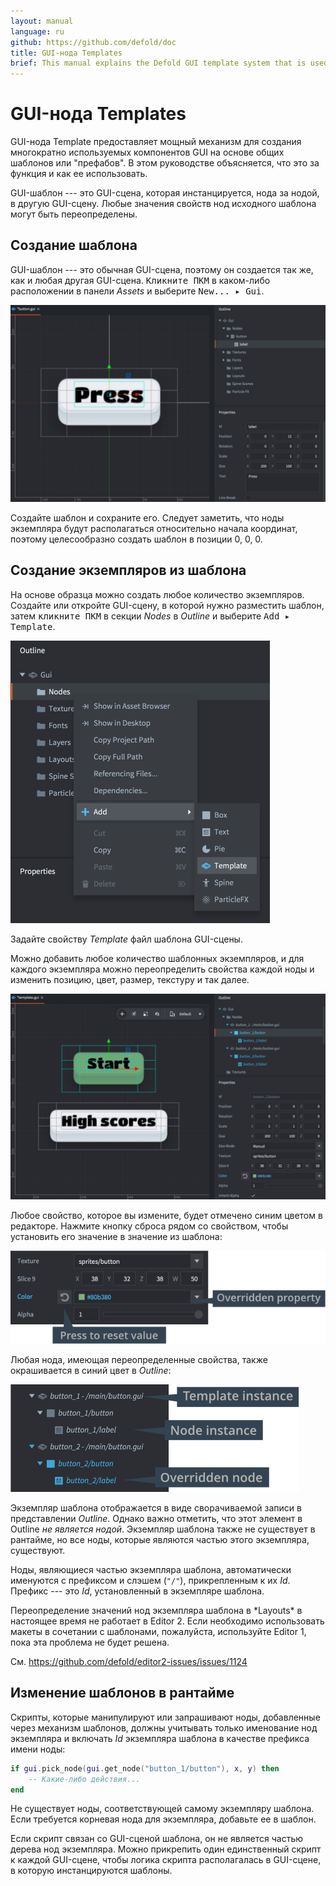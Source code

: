 ```yaml
---
layout: manual
language: ru
github: https://github.com/defold/doc
title: GUI-нода Templates
brief: This manual explains the Defold GUI template system that is used to create reusable visual GUI components based on shared templates or 'prefabs'.
---
```


# GUI-нода Templates

GUI-нода Template предоставляет мощный механизм для создания многократно используемых компонентов GUI на основе общих шаблонов или "префабов". В этом руководстве объясняется, что это за функция и как ее использовать.

GUI-шаблон --- это GUI-сцена, которая инстанцируется, нода за нодой, в другую GUI-сцену. Любые значения свойств нод исходного шаблона могут быть переопределены.

## Создание шаблона

GUI-шаблон --- это обычная GUI-сцена, поэтому он создается так же, как и любая другая GUI-сцена. <kbd>Кликните ПКМ</kbd> в каком-либо расположении в панели *Assets* и выберите <kbd>New... ▸ Gui</kbd>.

![Create template](/manuals/images/gui-templates/create.png)

Создайте шаблон и сохраните его. Следует заметить, что ноды экземпляра будут располагаться относительно начала координат, поэтому целесообразно создать шаблон в позиции 0, 0, 0.

## Создание экземпляров из шаблона

На основе образца можно создать любое количество экземпляров. Создайте или откройте GUI-сцену, в которой нужно разместить шаблон, затем <kbd>кликните ПКМ</kbd> в секции *Nodes* в *Outline* и выберите <kbd>Add ▸ Template</kbd>.

![Create instance](/manuals/images/gui-templates/create_instance.png)

Задайте свойству *Template* файл шаблона GUI-сцены.

Можно добавить любое количество шаблонных экземпляров, и для каждого экземпляра можно переопределить свойства каждой ноды и изменить позицию, цвет, размер, текстуру и так далее.

![Instances](/manuals/images/gui-templates/instances.png)

Любое свойство, которое вы измените, будет отмечено синим цветом в редакторе. Нажмите кнопку сброса рядом со свойством, чтобы установить его значение в значение из шаблона:

![Properties](/manuals/images/gui-templates/properties.png)

Любая нода, имеющая переопределенные свойства, также окрашивается в синий цвет в *Outline*:

![Outline](/manuals/images/gui-templates/outline.png)

Экземпляр шаблона отображается в виде сворачиваемой записи в представлении *Outline*. Однако важно отметить, что этот элемент в Outline *не является нодой*. Экземпляр шаблона также не существует в рантайме, но все ноды, которые являются частью этого экземпляра, существуют.

Ноды, являющиеся частью экземпляра шаблона, автоматически именуются с префиксом и слэшем (`"/"`), прикрепленным к их *Id*. Префикс --- это *Id*, установленный в экземпляре шаблона.

<div class='important' markdown='1'>
Переопределение значений нод экземпляра шаблона в *Layouts* в настоящее время не работает в Editor 2. Если необходимо использовать макеты в сочетании с шаблонами, пожалуйста, используйте Editor 1, пока эта проблема не будет решена.

См. https://github.com/defold/editor2-issues/issues/1124
</div>

## Изменение шаблонов в рантайме

Скрипты, которые манипулируют или запрашивают ноды, добавленные через механизм шаблонов, должны учитывать только именование нод экземпляра и включать *Id* экземпляра шаблона в качестве префикса имени ноды:

```lua
if gui.pick_node(gui.get_node("button_1/button"), x, y) then
    -- Какие-либо действия...
end
```

Не существует ноды, соответствующей самому экземпляру шаблона. Если требуется корневая нода для экземпляра, добавьте ее в шаблон.

Если скрипт связан со GUI-сценой шаблона, он не является частью дерева нод экземпляра. Можно прикрепить один единственный скрипт к каждой GUI-сцене, чтобы логика скрипта располагалась в GUI-сцене, в которую инстанцируются шаблоны.
